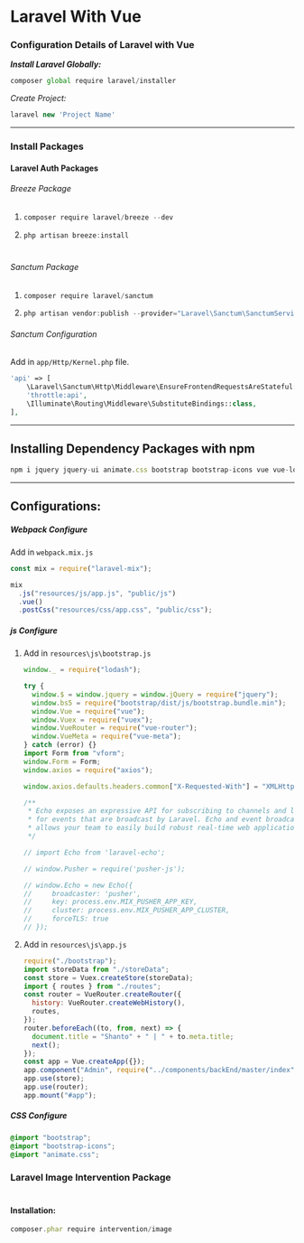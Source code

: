 # Laravel With Vue

### Configuration Details of Laravel with Vue

**_Install Laravel Globally:_**

```js
composer global require laravel/installer
```

_Create Project:_

```js
laravel new 'Project Name'
```

---

<h3>Install Packages</h3>
<h4>Laravel Auth Packages</h4>
<h6>Breeze Package</h6>
<ol>
<li>

```js
composer require laravel/breeze --dev
```

</li>
<li>

```cs
php artisan breeze:install
```

</li>
</ol>

#

<h6>Sanctum Package</h6>

<ol>
<li>

```js
composer require laravel/sanctum
```

</li>
<li>

```js
php artisan vendor:publish --provider="Laravel\Sanctum\SanctumServiceProvider"
```

</li>
</ol>
<h6>Sanctum Configuration</h6>
<p>Add in <code>app/Http/Kernel.php</code> file.</p>

```php
'api' => [
    \Laravel\Sanctum\Http\Middleware\EnsureFrontendRequestsAreStateful::class,
    'throttle:api',
    \Illuminate\Routing\Middleware\SubstituteBindings::class,
],
```

<hr/>
<h2>Installing Dependency Packages with npm</h2>

```js
npm i jquery jquery-ui animate.css bootstrap bootstrap-icons vue vue-loader vue-router vuex vform vue-meta dotenv && npm i && npm run dev
```

<hr/>

<h2>Configurations:</h2>

<h5>Webpack Configure</h5>
<span>Add in <code>webpack.mix.js</code></span>

```js
const mix = require("laravel-mix");

mix
  .js("resources/js/app.js", "public/js")
  .vue()
  .postCss("resources/css/app.css", "public/css");
```

<h5>js Configure</h5>

<ol>
<li>
<span>Add in <code>resources\js\bootstrap.js</code></span>

```js
window._ = require("lodash");

try {
  window.$ = window.jquery = window.jQuery = require("jquery");
  window.bs5 = require("bootstrap/dist/js/bootstrap.bundle.min");
  window.Vue = require("vue");
  window.Vuex = require("vuex");
  window.VueRouter = require("vue-router");
  window.VueMeta = require("vue-meta");
} catch (error) {}
import Form from "vform";
window.Form = Form;
window.axios = require("axios");

window.axios.defaults.headers.common["X-Requested-With"] = "XMLHttpRequest";

/**
 * Echo exposes an expressive API for subscribing to channels and listening
 * for events that are broadcast by Laravel. Echo and event broadcasting
 * allows your team to easily build robust real-time web applications.
 */

// import Echo from 'laravel-echo';

// window.Pusher = require('pusher-js');

// window.Echo = new Echo({
//     broadcaster: 'pusher',
//     key: process.env.MIX_PUSHER_APP_KEY,
//     cluster: process.env.MIX_PUSHER_APP_CLUSTER,
//     forceTLS: true
// });
```

</li>

<li>
<span>Add in <code>resources\js\app.js</code></span>

```js
require("./bootstrap");
import storeData from "./storeData";
const store = Vuex.createStore(storeData);
import { routes } from "./routes";
const router = VueRouter.createRouter({
  history: VueRouter.createWebHistory(),
  routes,
});
router.beforeEach((to, from, next) => {
  document.title = "Shanto" + " | " + to.meta.title;
  next();
});
const app = Vue.createApp({});
app.component("Admin", require("../components/backEnd/master/index").default);
app.use(store);
app.use(router);
app.mount("#app");
```

</li>
</ol>

<h5>CSS Configure</h5>

```css
@import "bootstrap";
@import "bootstrap-icons";
@import "animate.css";
```

<h3>Laravel Image Intervention Package</h3>

#

<h4>Installation:</h4>

```js
composer.phar require intervention/image
```

